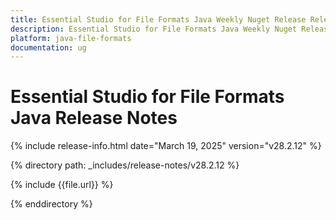 ```yaml
---
title: Essential Studio for File Formats Java Weekly Nuget Release Release Notes  
description: Essential Studio for File Formats Java Weekly Nuget Release Release Notes  
platform: java-file-formats
documentation: ug
---
```


# Essential Studio for File Formats Java  Release Notes  

{% include release-info.html date="March 19, 2025"  version="v28.2.12" %} 

{% directory path: _includes/release-notes/v28.2.12 %}

{% include {{file.url}} %}

{% enddirectory %}